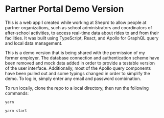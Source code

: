 # Partner Portal Demo Version

This is a web app I created while working at Sheprd to allow people at partner organizations, such as school administrators and coordinators of after-school activities, to access real-time data about rides to and from their facilities. It was built using TypeScript, React, and Apollo for GraphQL query and local data management. 

This is a demo version that is being shared with the permission of my former employer. The database connection and authentication scheme have been removed and mock data added in order to provide a testable version of the user interface. Additionally, most of the Apollo query components have been pulled out and some typings changed in order to simplify the demo. To log in, simply enter any email and password combination.

To run locally, clone the repo to a local directory, then run the following commands:

```
yarn
```

```
yarn start
```
